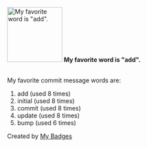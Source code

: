 <img src="https://my-badges.github.io/my-badges/favorite-word.png" alt="My favorite word is &quot;add&quot;." title="My favorite word is &quot;add&quot;." width="128">
<strong>My favorite word is &quot;add&quot;.</strong>
<br><br>

My favorite commit message words are:

1. add (used 8 times)
2. initial (used 8 times)
3. commit (used 8 times)
4. update (used 8 times)
5. bump (used 6 times)


Created by <a href="https://github.com/my-badges/my-badges">My Badges</a>